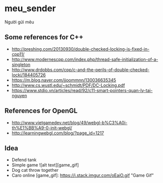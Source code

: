 # meu_sender
Người gửi mêu

## Some references for C++
* http://preshing.com/20130930/double-checked-locking-is-fixed-in-cpp11/
* http://www.modernescpp.com/index.php/thread-safe-initialization-of-a-singleton
* http://www.drdobbs.com/cpp/c-and-the-perils-of-double-checked-locki/184405726
* https://m.blog.naver.com/jjoommnn/130036635345
* http://www.cs.wustl.edu/~schmidt/PDF/DC-Locking.pdf
* https://www.stdio.vn/articles/read/92/c11-smart-pointers-quan-ly-tai-nguyen

## References for OpenGL
* http://www.vietgamedev.net/blog/49/webgl-b%C3%A0i-th%E1%BB%A9-0-init-webgl/
* http://learningwebgl.com/blog/?page_id=1217

## Idea
* Defend tank
* Simple game
![alt text][game_gif]
* Dog cat throw together
* Caro online 
[game_gif]: https://i.stack.imgur.com/oEaiO.gif "Game Gif"
